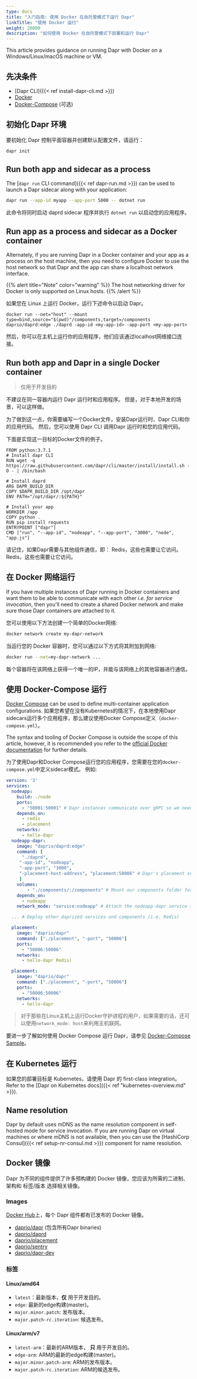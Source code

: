 ```yaml
---
type: docs
title: "入门指南: 使用 Docker 在自托管模式下运行 Dapr"
linkTitle: "使用 Docker 运行"
weight: 20000
description: "如何使用 Docker 在自托管模式下部署和运行 Dapr"
---
```


This article provides guidance on running Dapr with Docker on a Windows/Linux/macOS machine or VM.

## 先决条件

- [Dapr CLI]({{< ref install-dapr-cli.md >}})
- [Docker](https://docs.docker.com/get-docker/)
- [Docker-Compose](https://docs.docker.com/compose/install/) (可选)

## 初始化 Dapr 环境

要初始化 Dapr 控制平面容器并创建默认配置文件，请运行：

```bash
dapr init
```

## Run both app and sidecar as a process

The [`dapr run` CLI command]({{< ref dapr-run.md >}}) can be used to launch a Dapr sidecar along with your application:

```bash
dapr run --app-id myapp --app-port 5000 -- dotnet run
```

此命令将同时启动 daprd sidecar 程序并执行 `dotnet run` 以启动您的应用程序。

## Run app as a process and sidecar as a Docker container

Alternately, if you are running Dapr in a Docker container and your app as a process on the host machine, then you need to configure Docker to use the host network so that Dapr and the app can share a localhost network interface.

{{% alert title="Note" color="warning" %}}
The host networking driver for Docker is only supported on Linux hosts.
{{% /alert %}}

如果您在 Linux 上运行 Docker，运行下述命令以启动 Dapr。

```shell
docker run --net="host" --mount type=bind,source="$(pwd)"/components,target=/components daprio/daprd:edge ./daprd -app-id <my-app-id> -app-port <my-app-port>
```

然后，你可以在主机上运行你的应用程序，他们应该通过localhost网络接口连接。

## Run both app and Dapr in a single Docker container
> 仅用于开发目的

不建议在同一容器内运行 Dapr 运行时和应用程序。 但是，对于本地开发的场景，可以这样做。

为了做到这一点，你需要编写一个Docker文件，安装Dapr运行时、Dapr CLI和你的应用代码。 然后，您可以使用 Dapr CLI 调用Dapr 运行时和您的应用代码。

下面是实现这一目标的Docker文件的例子。

```docker
FROM python:3.7.1
# Install dapr CLI
RUN wget -q https://raw.githubusercontent.com/dapr/cli/master/install/install.sh -O - | /bin/bash

# Install daprd
ARG DAPR_BUILD_DIR
COPY $DAPR_BUILD_DIR /opt/dapr
ENV PATH="/opt/dapr/:${PATH}"

# Install your app
WORKDIR /app
COPY python .
RUN pip install requests
ENTRYPOINT ["dapr"]
CMD ["run", "--app-id", "nodeapp", "--app-port", "3000", "node", "app.js"]
```

请记住，如果Dapr需要与其他组件通信，即： Redis，这些也需要让它访问。 Redis，这些也需要让它访问。

## 在 Docker 网络运行

If you have multiple instances of Dapr running in Docker containers and want them to be able to communicate with each other *i.e. for service invocation*, then you'll need to create a shared Docker network and make sure those Dapr containers are attached to it.

您可以使用以下方法创建一个简单的Docker网络:
```bash
docker network create my-dapr-network
```
当运行您的 Docker 容器时，您可以通过以下方式将其附加到网络:
```bash
docker run --net=my-dapr-network ...
```
每个容器将在该网络上获得一个唯一的IP，并能与该网络上的其他容器进行通信。

## 使用 Docker-Compose 运行

[Docker Compose](https://docs.docker.com/compose/) can be used to define multi-container application configurations. 如果您希望在没有Kubernetes的情况下，在本地使用Dapr sidecars运行多个应用程序，那么建议使用Docker Compose定义（`docker-compose.yml`）。

The syntax and tooling of Docker Compose is outside the scope of this article, however, it is recommended you refer to the [official Docker documentation](https://docs.docker.com/compose/) for further details.

为了使用Dapr和Docker Compose运行您的应用程序，您需要在您的`docker-compose.yml`中定义sidecar模式。 例如:

```yaml
version: '3'
services:
  nodeapp:
    build: ./node
    ports:
      - "50001:50001" # Dapr instances communicate over gRPC so we need to expose the gRPC port
    depends_on:
      - redis
      - placement
    networks:
      - hello-dapr
  nodeapp-dapr:
    image: "daprio/daprd:edge"
    command: [
      "./daprd",
     "-app-id", "nodeapp",
     "-app-port", "3000",
     "-placement-host-address", "placement:50006" # Dapr's placement service can be reach via the docker DNS entry
     ]
    volumes:
        - "./components/:/components" # Mount our components folder for the runtime to use
    depends_on:
      - nodeapp
    network_mode: "service:nodeapp" # Attach the nodeapp-dapr service to the nodeapp network namespace

  ... # Deploy other daprized services and components (i.e. Redis)

  placement:
    image: "daprio/dapr"
    command: ["./placement", "-port", "50006"]
    ports:
      - "50006:50006"
    networks:
      - hello-dapr Redis)

  placement:
    image: "daprio/dapr"
    command: ["./placement", "-port", "50006"]
    ports:
      - "50006:50006"
    networks:
      - hello-dapr
```

> 对于那些在Linux主机上运行Docker守护进程的用户，如果需要的话，还可以使用`network_mode: host`来利用主机联网。

要进一步了解如何使用 Docker Compose 运行 Dapr，请参见 [Docker-Compose Sample](https://github.com/dapr/samples/tree/master/hello-docker-compose)。

## 在 Kubernetes 运行

如果您的部署目标是 Kubernetes，请使用 Dapr 的 first-class integration。 Refer to the [Dapr on Kubernetes docs]({{< ref "kubernetes-overview.md" >}}).

## Name resolution

Dapr by default uses mDNS as the name resolution component in self-hosted mode for service invocation. If you are running Dapr on virtual machines or where mDNS is not available, then you can use the [HashiCorp Consul]({{< ref setup-nr-consul.md >}}) component for name resolution.

## Docker 镜像

Dapr 为不同的组件提供了许多预构建的 Docker 镜像，您应该为所需的二进制、架构和 标签/版本 选择相关镜像。

### Images
[Docker Hub](https://hub.docker.com/u/daprio)上，每个 Dapr 组件都有已发布的 Docker 镜像。
- [daprio/dapr](https://hub.docker.com/r/daprio/dapr) (包含所有Dapr binaries)
- [daprio/daprd](https://hub.docker.com/r/daprio/daprd)
- [daprio/placement](https://hub.docker.com/r/daprio/placement)
- [daprio/sentry](https://hub.docker.com/r/daprio/sentry)
- [daprio/dapr-dev](https://hub.docker.com/r/daprio/dapr-dev)

### 标签

#### Linux/amd64
- `latest`：最新版本，**仅** 用于开发目的。
- `edge`: 最新的edge构建(master)。
- `major.minor.patch`: 发布版本。
- `major.patch-rc.iteration`: 候选发布。
#### Linux/arm/v7
- `latest-arm`：最新的ARM版本， **只** 用于开发目的。
- `edge-arm`: ARM的最新的edge构建(master)。
- `major.minor.patch-arm`: ARM的发布版本。
- `major.patch-rc.iteration`: ARM的候选发布。